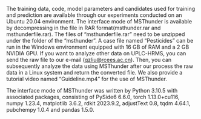 The training data, code, model parameters and candidates used for training and prediction are available through our experiments conducted on an Ubuntu 20.04 environment. The interface mode of MSThunder is available by decompressing in the file in RAR format(msthunder.rar and msthunderfile.rar). The files of “msthunderfile.rar” need to be unzipped under the folder of the “msthunder”. A case file named “Pesticides” can be run in the Windows environment equipped with 16 GB of RAM and a 2 GB NVIDIA GPU. If you want to analyze other data on UPLC-HRMS, you can send the raw file to our e-mail (qzliu@rcees.ac.cn). Then, you can subsequently analyze the data using MSThunder after our process the raw data in a Linux system and return the converted file. We also provide a tutorial video named “Guideline.mp4” for the use of MSThunder.

The interface mode of MSThunder was written by Python 3.10.5 with associated packages, consisting of PySide6 6.6.0, torch 1.13.0+cu116, numpy 1.23.4, matplotlib 3.6.2, rdkit 2023.9.2, adjustText 0.8, tqdm 4.64.1, pubchempy 1.0.4 and pandas 1.5.0.
